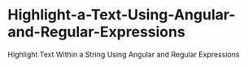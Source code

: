 # Highlight-a-Text-Using-Angular-and-Regular-Expressions
Highlight Text Within a String Using Angular and Regular Expressions
